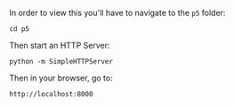 In order to view this you'll have to navigate to the `p5` folder:

`cd p5`

Then start an HTTP Server:

`python -m SimpleHTTPServer`

Then in your browser, go to:

`http://localhost:8000`
